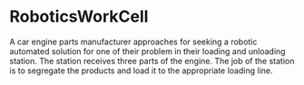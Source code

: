 # RoboticsWorkCell
A car engine parts manufacturer approaches for seeking a robotic automated solution for one of their problem in their loading and unloading station. The station receives three parts of the engine. The job of the station is to segregate the products and load it to the appropriate loading line.
